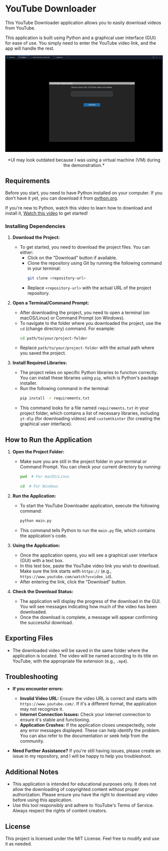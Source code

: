 # YouTube Downloader

This YouTube Downloader application allows you to easily download videos from YouTube.

This application is built using Python and a graphical user interface (GUI) for ease of use. You simply need to enter the YouTube video link, and the app will handle the rest.

![YouTube Downloader GUI](screenshots/Screengrap.PNG)
<p align="center">
*UI may look outdated because I was using a virtual machine (VM) during the demonstration.*
</p>


## Requirements

Before you start, you need to have Python installed on your computer. If you don’t have it yet, you can download it from [python.org](https://www.python.org/downloads/).

If you're new to Python, watch this video to learn how to download and install it, [Watch this video](https://www.youtube.com/watch?v=nU2Egc3Zx3Q) to get started!


### Installing Dependencies

1. **Download the Project:**
   - To get started, you need to download the project files. You can either:
     - Click on the "Download" button if available.
     - Clone the repository using Git by running the following command in your terminal:
       ```bash
       git clone <repository-url>
       ```
     - Replace `<repository-url>` with the actual URL of the project repository.

2. **Open a Terminal/Command Prompt:**
   - After downloading the project, you need to open a terminal (on macOS/Linux) or Command Prompt (on Windows).
   - To navigate to the folder where you downloaded the project, use the `cd` (change directory) command. For example:
     ```bash
     cd path/to/your/project-folder
     ```
   - Replace `path/to/your/project-folder` with the actual path where you saved the project.

3. **Install Required Libraries:**
   - The project relies on specific Python libraries to function correctly. You can install these libraries using `pip`, which is Python's package installer.
   - Run the following command in the terminal:
     ```bash
     pip install -r requirements.txt
     ```
   - This command looks for a file named `requirements.txt` in your project folder, which contains a list of necessary libraries, including `yt-dlp` (for downloading videos) and `customtkinter` (for creating the graphical user interface).

## How to Run the Application

1. **Open the Project Folder:**
   - Make sure you are still in the project folder in your terminal or Command Prompt. You can check your current directory by running:
     ```bash
     pwd  # For macOS/Linux
     ```
     ```bash
     cd  # For Windows
     ```

2. **Run the Application:**
   - To start the YouTube Downloader application, execute the following command:
     ```bash
     python main.py
     ```
   - This command tells Python to run the `main.py` file, which contains the application's code.

3. **Using the Application:**
   - Once the application opens, you will see a graphical user interface (GUI) with a text box.
   - In this text box, paste the YouTube video link you wish to download. Make sure the link starts with `https://` (e.g., `https://www.youtube.com/watch?v=video_id`).
   - After entering the link, click the "Download" button.

4. **Check the Download Status:**
   - The application will display the progress of the download in the GUI. You will see messages indicating how much of the video has been downloaded.
   - Once the download is complete, a message will appear confirming the successful download.

## Exporting Files

- The downloaded video will be saved in the same folder where the application is located. The video will be named according to its title on YouTube, with the appropriate file extension (e.g., `.mp4`).

## Troubleshooting

- **If you encounter errors:**
  - **Invalid Video URL:** Ensure the video URL is correct and starts with `https://www.youtube.com/`. If it's a different format, the application may not recognize it.
  - **Internet Connection Issues:** Check your internet connection to ensure it's stable and functioning.
  - **Application Crashes:** If the application closes unexpectedly, note any error messages displayed. These can help identify the problem. You can also refer to the documentation or seek help from the community.
  
- **Need Further Assistance?** If you're still having issues, please create an issue in my repository, and I will be happy to help you troubleshoot.



## Additional Notes

- This application is intended for educational purposes only. It does not allow the downloading of copyrighted content without proper authorization. Please ensure you have the right to download any video before using this application.
- Use this tool responsibly and adhere to YouTube's Terms of Service. Always respect the rights of content creators.

## License

This project is licensed under the MIT License. Feel free to modify and use it as needed.

